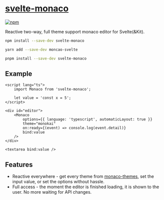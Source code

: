 # [svelte-monaco](https://leodog896.github.io/svelte-monaco)

[![npm](https://img.shields.io/npm/v/svelte-monaco)](https://npmjs.com/package/svelte-monaco)

Reactive two-way, full theme support monaco editor for Svelte(&Kit).

```sh
npm install --save-dev svelte-monaco
```

```sh
yarn add --save-dev moncao-svelte
```

```sh
pnpm install --save-dev svelte-monaco
```

## Example

```svelte
<script lang="ts">
	import Monaco from 'svelte-monaco';

	let value = 'const x = 5';
</script>

<div id="editor">
	<Monaco
		options={{ language: 'typescript', automaticLayout: true }}
		theme="monokai"
		on:ready={(event) => console.log(event.detail)}
		bind:value
	/>
</div>

<textarea bind:value />
```

## Features
- Reactive everywhere - get every theme from [monaco-themes](https://github.com/brijeshb42/monaco-themes), set the input value, or set the options without hassle.
- Full access - the moment the editor is finished loading, it is shown to the user. No more waiting for API changes.
